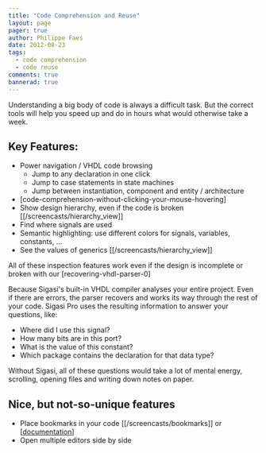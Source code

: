 ```yaml
---
title: "Code Comprehension and Reuse"
layout: page 
pager: true
author: Philippe Faes
date: 2012-08-23
tags: 
  - code comprehension
  - code reuse
comments: true
bannerad: true
---
```


Understanding a big body of code is always a difficult task. But the correct tools will help you speed up and do in hours what would otherwise take a week.

## Key Features:

* Power navigation / VHDL code browsing
	* Jump to any declaration in one click
	* Jump to case statements in state machines
	* Jump between instantiation, component and entity / architecture
* [code-comprehension-without-clicking-your-mouse-hovering]
* Show design hierarchy, even if the code is broken \[[/screencasts/hierarchy_view]\]
* Find where signals are used
* Semantic highlighting: use different colors for signals, variables, constants, ...
* See the values of generics \[[/screencasts/hierarchy_view]\]

All of these inspection features work even if the design is incomplete or broken with our [recovering-vhdl-parser-0]

Because Sigasi's built-in VHDL compiler analyses your entire project. Even if there are errors, the parser recovers and works its way through the rest of your code. Sigasi Pro uses the resulting information to answer your questions, like:
* Where did I use this signal?
* How many bits are in this port?
* What is the value of this constant? 
* Which package contains the declaration for that data type?

Without Sigasi, all of these questions would take a lot of mental energy, scrolling, opening files and writing down notes on paper. 

## Nice, but not-so-unique features

* Place bookmarks in your code \[[/screencasts/bookmarks]\] or \[[documentation](https://help.eclipse.org/oxygen/topic/org.eclipse.platform.doc.user/gettingStarted/qs-37-3e.htm?cp=0_1_0_13_1)\]
* Open multiple editors side by side

